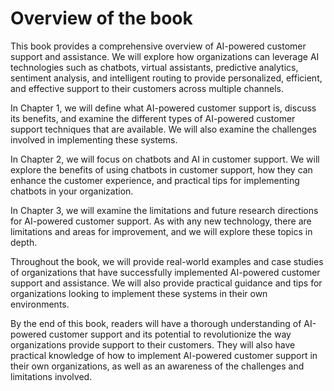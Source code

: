 Overview of the book
==================================

This book provides a comprehensive overview of AI-powered customer support and assistance. We will explore how organizations can leverage AI technologies such as chatbots, virtual assistants, predictive analytics, sentiment analysis, and intelligent routing to provide personalized, efficient, and effective support to their customers across multiple channels.

In Chapter 1, we will define what AI-powered customer support is, discuss its benefits, and examine the different types of AI-powered customer support techniques that are available. We will also examine the challenges involved in implementing these systems.

In Chapter 2, we will focus on chatbots and AI in customer support. We will explore the benefits of using chatbots in customer support, how they can enhance the customer experience, and practical tips for implementing chatbots in your organization.

In Chapter 3, we will examine the limitations and future research directions for AI-powered customer support. As with any new technology, there are limitations and areas for improvement, and we will explore these topics in depth.

Throughout the book, we will provide real-world examples and case studies of organizations that have successfully implemented AI-powered customer support and assistance. We will also provide practical guidance and tips for organizations looking to implement these systems in their own environments.

By the end of this book, readers will have a thorough understanding of AI-powered customer support and its potential to revolutionize the way organizations provide support to their customers. They will also have practical knowledge of how to implement AI-powered customer support in their own organizations, as well as an awareness of the challenges and limitations involved.

